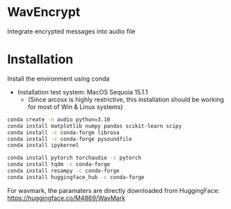 # WavEncrypt
Integrate encrypted messages into audio file 


# Installation

Install the environment using conda

- Installation test system: MacOS Sequoia 15.1.1 
  - (Since arcosx is highly restrictive, this installation should be working for most of Win & Linux systems)

```bash
conda create -n audio python=3.10
conda install matplotlib numpy pandas scikit-learn scipy
conda install -c conda-forge librosa 
conda install -c conda-forge pysoundfile     
conda install ipykernel

conda install pytorch torchaudio -c pytorch
conda install tqdm -c conda-forge
conda install resampy -c conda-forge
conda install huggingface_hub -c conda-forge
```

For wavmark, the paramaters are directly downloaded from HuggingFace: https://huggingface.co/M4869/WavMark



